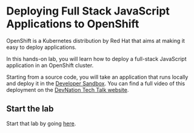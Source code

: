 # Deploying Full Stack JavaScript Applications to OpenShift

OpenShift is a Kubernetes distribution by Red Hat that aims at making it easy to deploy applications. 

In this hands-on lab, you will learn how to deploy a full-stack JavaScript application in an OpenShift cluster.

Starting from a source code, you will take an application that runs locally and deploy it in the [Developer Sandbox](https://developers.redhat.com/developer-sandbox). You can find a full video of this deployment on the [DevNation Tech Talk website](https://developers.redhat.com/devnation/tech-talks/dev-sandbox). 

## Start the lab
Start that lab by going [here](https://redhat-scholars.github.io/getting-started-fullstack-js/getting-started-fullstack-js/index.html).
